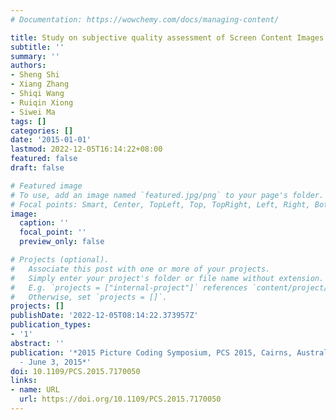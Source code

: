 ```yaml
---
# Documentation: https://wowchemy.com/docs/managing-content/

title: Study on subjective quality assessment of Screen Content Images
subtitle: ''
summary: ''
authors:
- Sheng Shi
- Xiang Zhang
- Shiqi Wang
- Ruiqin Xiong
- Siwei Ma
tags: []
categories: []
date: '2015-01-01'
lastmod: 2022-12-05T16:14:22+08:00
featured: false
draft: false

# Featured image
# To use, add an image named `featured.jpg/png` to your page's folder.
# Focal points: Smart, Center, TopLeft, Top, TopRight, Left, Right, BottomLeft, Bottom, BottomRight.
image:
  caption: ''
  focal_point: ''
  preview_only: false

# Projects (optional).
#   Associate this post with one or more of your projects.
#   Simply enter your project's folder or file name without extension.
#   E.g. `projects = ["internal-project"]` references `content/project/deep-learning/index.md`.
#   Otherwise, set `projects = []`.
projects: []
publishDate: '2022-12-05T08:14:22.373957Z'
publication_types:
- '1'
abstract: ''
publication: '*2015 Picture Coding Symposium, PCS 2015, Cairns, Australia, May 31
  - June 3, 2015*'
doi: 10.1109/PCS.2015.7170050
links:
- name: URL
  url: https://doi.org/10.1109/PCS.2015.7170050
---
```

